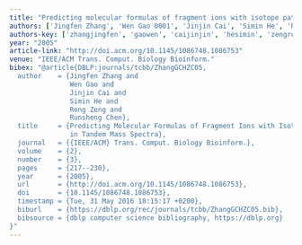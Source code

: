 ```yaml
---
title: "Predicting molecular formulas of fragment ions with isotope patterns in tandem mass spectra"
authors: ['Jingfen Zhang', 'Wen Gao 0001', 'Jinjin Cai', 'Simin He', 'Rong Zeng', 'Runsheng Chen']
authors-key: ['zhangjingfen', 'gaowen', 'caijinjin', 'hesimin', 'zengrong', 'chenrunsheng']
year: "2005"
article-link: "http://doi.acm.org/10.1145/1086748.1086753"
venue: "IEEE/ACM Trans. Comput. Biology Bioinform."
bibex: "@article{DBLP:journals/tcbb/ZhangGCHZC05,
  author    = {Jingfen Zhang and
               Wen Gao and
               Jinjin Cai and
               Simin He and
               Rong Zeng and
               Runsheng Chen},
  title     = {Predicting Molecular Formulas of Fragment Ions with Isotope Patterns
               in Tandem Mass Spectra},
  journal   = {{IEEE/ACM} Trans. Comput. Biology Bioinform.},
  volume    = {2},
  number    = {3},
  pages     = {217--230},
  year      = {2005},
  url       = {http://doi.acm.org/10.1145/1086748.1086753},
  doi       = {10.1145/1086748.1086753},
  timestamp = {Tue, 31 May 2016 18:15:17 +0200},
  biburl    = {https://dblp.org/rec/journals/tcbb/ZhangGCHZC05.bib},
  bibsource = {dblp computer science bibliography, https://dblp.org}
}"
---
```

